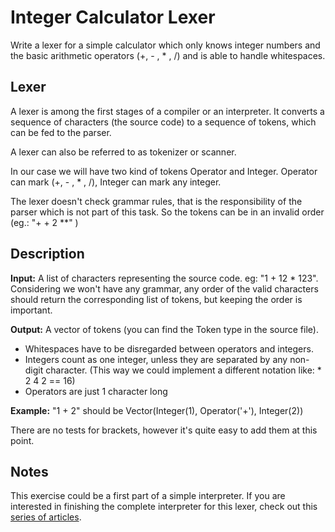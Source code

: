 # Integer Calculator Lexer

Write a lexer for a simple calculator which only knows integer numbers and the basic arithmetic operators (+, - , * , /) 
and is able to handle whitespaces.

## Lexer
A lexer is among the first stages of a compiler or an interpreter.
It converts a sequence of characters (the source code) to a sequence of tokens,
 which can be fed to the parser.
 
A lexer can also be referred to as tokenizer or scanner.

In our case we will have two kind of tokens Operator and Integer.
Operator can mark (+, - , * , /), Integer can mark any integer. 
 
The lexer doesn't check grammar rules, that is the responsibility of the parser which is not part of this task.
So the tokens can be in an invalid order (eg.: "+ + 2 **" )


## Description

**Input:** A list of characters representing the source code.
eg: "1 + 12 * 123". Considering we won't have any grammar,
any order of the valid characters should return the corresponding list of tokens, but keeping the order is important.

**Output:** A vector of tokens (you can find the Token type in the source file).
* Whitespaces have to be disregarded between operators and integers.
* Integers count as one integer, unless they are separated by any non-digit character. 
(This way we could implement a different notation like: * 2 4 2 == 16)
* Operators are just 1 character long

**Example:** "1 + 2" should be Vector(Integer(1), Operator('+'), Integer(2))

There are no tests for brackets, however it's quite easy to add them at this point.

## Notes
This exercise could be a first part of a simple interpreter.
If you are interested in finishing the complete interpreter for this lexer,
check out this [series of articles](https://ruslanspivak.com/lsbasi-part1/).

